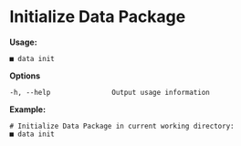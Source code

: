 
#  Initialize Data Package

**Usage:**

```
■ data init
```

**Options**

```
-h, --help               Output usage information
```

**Example:**

```
# Initialize Data Package in current working directory:
■ data init
```

